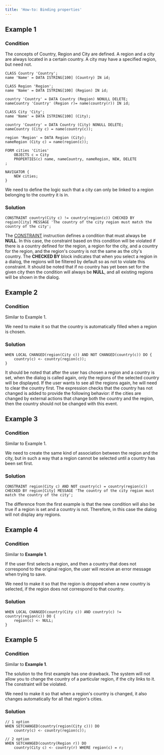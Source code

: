 ```yaml
---
title: 'How-to: Binding properties'
---
```


## Example 1

### Condition

The concepts of Country, Region and City are defined. A region and a city are always located in a certain country. A city may have a specified region, but need not.

```lsf
CLASS Country 'Country';
name 'Name' = DATA ISTRING[100] (Country) IN id;

CLASS Region 'Region';
name 'Name' = DATA ISTRING[100] (Region) IN id;

country 'Country' = DATA Country (Region) NONULL DELETE;
nameCountry 'Country' (Region r)= name(country(r)) IN id;

CLASS City 'City';
name 'Name' = DATA ISTRING[100] (City);

country 'Country' = DATA Country (City) NONULL DELETE;
nameCountry (City c) = name(country(c));

region 'Region' = DATA Region (City);
nameRegion (City c) = name(region(c));

FORM cities 'Cities'
    OBJECTS c = City
    PROPERTIES(c) name, nameCountry, nameRegion, NEW, DELETE
;

NAVIGATOR {
    NEW cities;
}
```

We need to define the logic such that a city can only be linked to a region belonging to the country it is in.

### Solution

```lsf
CONSTRAINT country(City c) != country(region(c)) CHECKED BY region[City] MESSAGE 'The country of the city region must match the country of the city';
```

The [CONSTRAINT](CONSTRAINT_instruction.md) instruction defines a condition that must always be **NULL**. In this case, the constraint based on this condition will be violated if there is a country defined for the region, a region for the city, and a country for the region, and the region's country is not the same as the city's country. The **CHECKED BY** block indicates that when you select a region in a dialog, the regions will be filtered by default so as not to violate this constraint. It should be noted that if no country has yet been set for the given city then the condition will always be **NULL**, and all existing regions will be shown in the dialog.

## Example 2

### Condition

Similar to Example 1.

We need to make it so that the country is automatically filled when a region is chosen.

### Solution

```lsf
WHEN LOCAL CHANGED(region(City c)) AND NOT CHANGED(country(c)) DO {
    country(c) <- country(region(c));
}
```

It should be noted that after the user has chosen a region and a country is set, when the dialog is called again, only the regions of the selected country will be displayed. If the user wants to see all the regions again, he will need to clear the country first. The expression checks that the country has not changed is added to provide the following behavior: if the cities are changed by external actions that change both the country and the region, then the country should not be changed with this event.

## Example 3

### Condition

Similar to Example 1.

We need to create the same kind of association between the region and the city, but in such a way that a region cannot be selected until a country has been set first.

### Solution

```lsf
CONSTRAINT region(City c) AND NOT country(c) = country(region(c)) CHECKED BY region[City] MESSAGE 'The country of the city region must match the country of the city';
```

The difference from the first example is that the new condition will also be true if a region is set and a country is not. Therefore, in this case the dialog will not display any regions.

## Example 4

### Condition

Similar to **Example 1**.

If the user first selects a region, and then a country that does not correspond to the original region, the user will receive an error message when trying to save.

We need to make it so that the region is dropped when a new country is selected, if the region does not correspond to that country.

### Solution

```lsf
WHEN LOCAL CHANGED(country(City c)) AND country(c) != country(region(c)) DO {
    region(c) <- NULL;
}
```

## Example 5

### Condition

Similar to **Example 1**.

The solution to the first example has one drawback. The system will not allow you to change the country of a particular region, if the city links to it. The constraint will be violated.

We need to make it so that when a region's country is changed, it also changes automatically for all that region's cities.

### Solution

```lsf
// 1 option
WHEN SETCHANGED(country(region(City c))) DO
    country(c) <- country(region(c));

// 2 option
WHEN SETCHANGED(country(Region r)) DO
    country(City c) <- country(r) WHERE region(c) = r;
```
